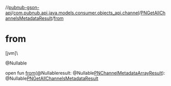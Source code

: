 //[pubnub-gson-api](../../../index.md)/[com.pubnub.api.java.models.consumer.objects_api.channel](../index.md)/[PNGetAllChannelsMetadataResult](index.md)/[from](from.md)

# from

[jvm]\

@Nullable

open fun [from](from.md)(@Nullableresult: @Nullable[PNChannelMetadataArrayResult](../../../../../pubnub-kotlin/pubnub-kotlin-api/pubnub-kotlin-api/com.pubnub.api.models.consumer.objects.channel/-p-n-channel-metadata-array-result/index.md)): @Nullable[PNGetAllChannelsMetadataResult](index.md)
